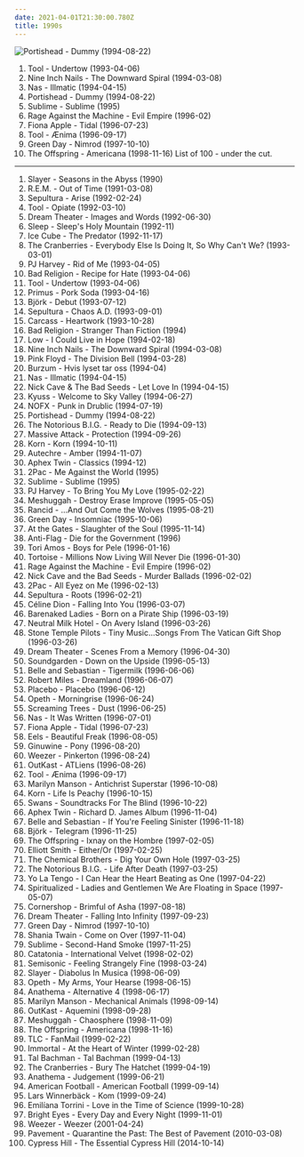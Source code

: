 ```yaml
---
date: 2021-04-01T21:30:00.780Z
title: 1990s
---
```

![Portishead - Dummy (1994-08-22)](http://coverartarchive.org/release/87888070-1b25-4830-aebc-dee490058b74/2550628489-500.jpg "Portishead - Dummy (1994-08-22)")
1. <span title="#progressive_metal #alternative_metal">Tool - Undertow (1993-04-06)</span>
2. <span title="#industrial #industrial_rock">Nine Inch Nails - The Downward Spiral (1994-03-08)</span>
3. <span title="#hip_hop #rap #hip_hop">Nas - Illmatic (1994-04-15)</span>
4. <span title="#trip_hop">Portishead - Dummy (1994-08-22)</span>
5. <span title="#ska #rock">Sublime - Sublime (1995)</span>
6. <span title="#rock #alternative #90_s #1996 #alternative_rock #hard_rock">Rage Against the Machine - Evil Empire (1996-02)</span>
7. <span title="#female_vocalists #alternative #singer_songwriter">Fiona Apple - Tidal (1996-07-23)</span>
8. <span title="#progressive_metal #progressive_rock #metal">Tool - Ænima (1996-09-17)</span>
9. <span title="#punk_rock #pop_punk #punk">Green Day - Nimrod (1997-10-10)</span>
10. <span title="#punk_rock #punk">The Offspring - Americana (1998-11-16)</span>
List of 100 - under the cut.
<!-- more -->
-----
1. <span title="#thrash_metal">Slayer - Seasons in the Abyss (1990)</span>
2. <span title="#1991 #90_s #alternative_rock #rock">R.E.M. - Out of Time (1991-03-08)</span>
3. <span title="#thrash_metal">Sepultura - Arise (1992-02-24)</span>
4. <span title="#progressive_metal #alternative_metal #progressive_rock #1992 #rock">Tool - Opiate (1992-03-10)</span>
5. <span title="#progressive_metal">Dream Theater - Images and Words (1992-06-30)</span>
6. <span title="#stoner_metal #doom_metal #stoner_rock">Sleep - Sleep's Holy Mountain (1992-11)</span>
7. <span title="#gangsta_rap #rap">Ice Cube - The Predator (1992-11-17)</span>
8. <span title="#90_s #rock">The Cranberries - Everybody Else Is Doing It, So Why Can't We? (1993-03-01)</span>
9. <span title="#1993 #alternative">PJ Harvey - Rid of Me (1993-04-05)</span>
10. <span title="#punk_rock">Bad Religion - Recipe for Hate (1993-04-06)</span>
11. <span title="#progressive_metal #alternative_metal">Tool - Undertow (1993-04-06)</span>
12. <span title="#alternative_metal #alternative_rock #funk_metal">Primus - Pork Soda (1993-04-16)</span>
13. <span title="#electronic #alternative #1993">Björk - Debut (1993-07-12)</span>
14. <span title="#thrash_metal #groove_metal">Sepultura - Chaos A.D. (1993-09-01)</span>
15. <span title="#melodic_death_metal #death_metal">Carcass - Heartwork (1993-10-28)</span>
16. <span title="#punk_rock #punk">Bad Religion - Stranger Than Fiction (1994)</span>
17. <span title="#slowcore #1994">Low - I Could Live in Hope (1994-02-18)</span>
18. <span title="#industrial #industrial_rock">Nine Inch Nails - The Downward Spiral (1994-03-08)</span>
19. <span title="#progressive_rock">Pink Floyd - The Division Bell (1994-03-28)</span>
20. <span title="#black_metal #ambient_black_metal">Burzum - Hvis lyset tar oss (1994-04)</span>
21. <span title="#hip_hop #rap #hip_hop">Nas - Illmatic (1994-04-15)</span>
22. <span title="#1994 #alternative_rock">Nick Cave & The Bad Seeds - Let Love In (1994-04-15)</span>
23. <span title="#stoner_rock">Kyuss - Welcome to Sky Valley (1994-06-27)</span>
24. <span title="#punk #punk_rock #skate_punk">NOFX - Punk in Drublic (1994-07-19)</span>
25. <span title="#trip_hop">Portishead - Dummy (1994-08-22)</span>
26. <span title="#1994 #rap">The Notorious B.I.G. - Ready to Die (1994-09-13)</span>
27. <span title="#trip_hop">Massive Attack - Protection (1994-09-26)</span>
28. <span title="#nu_metal">Korn - Korn (1994-10-11)</span>
29. <span title="#idm #ambient #electronic">Autechre - Amber (1994-11-07)</span>
30. <span title="#idm #electronic #techno">Aphex Twin - Classics (1994-12)</span>
31. <span title="#2_pac #rap #gangsta_rap">2Pac - Me Against the World (1995)</span>
32. <span title="#ska #rock">Sublime - Sublime (1995)</span>
33. <span title="#90_s #alternative #female_vocalists #1995">PJ Harvey - To Bring You My Love (1995-02-22)</span>
34. <span title="#progressive_metal #math_metal #death_metal">Meshuggah - Destroy Erase Improve (1995-05-05)</span>
35. <span title="#punk #punk_rock #ska_punk">Rancid - ...And Out Come the Wolves (1995-08-21)</span>
36. <span title="#punk_rock #punk">Green Day - Insomniac (1995-10-06)</span>
37. <span title="#melodic_death_metal">At the Gates - Slaughter of the Soul (1995-11-14)</span>
38. <span title="#punk #punk_rock">Anti-Flag - Die for the Government (1996)</span>
39. <span title="#alternative #piano #female_vocalists #singer_songwriter #90_s #1996">Tori Amos - Boys for Pele (1996-01-16)</span>
40. <span title="#post_rock">Tortoise - Millions Now Living Will Never Die (1996-01-30)</span>
41. <span title="#rock #alternative #90_s #1996 #alternative_rock #hard_rock">Rage Against the Machine - Evil Empire (1996-02)</span>
42. <span title="#1996 #90_s">Nick Cave and the Bad Seeds - Murder Ballads (1996-02-02)</span>
43. <span title="#gangsta_rap #hip_hop #2_pac #rap #west_coast">2Pac - All Eyez on Me (1996-02-13)</span>
44. <span title="#thrash_metal #groove_metal #metal">Sepultura - Roots (1996-02-21)</span>
45. <span title="#celine_dion #pop">Céline Dion - Falling Into You (1996-03-07)</span>
46. <span title="#1996 #1990_s">Barenaked Ladies - Born on a Pirate Ship (1996-03-19)</span>
47. <span title="#indie #indie_rock #1996 #lo_fi">Neutral Milk Hotel - On Avery Island (1996-03-26)</span>
48. <span title="#rock">Stone Temple Pilots - Tiny Music...Songs From The Vatican Gift Shop (1996-03-26)</span>
49. <span title="#progressive_metal">Dream Theater - Scenes From a Memory (1996-04-30)</span>
50. <span title="#grunge #alternative_rock">Soundgarden - Down on the Upside (1996-05-13)</span>
51. <span title="#indie #1996 #indie_pop">Belle and Sebastian - Tigermilk (1996-06-06)</span>
52. <span title="#trance #dream #robert_miles #chillout #dance">Robert Miles - Dreamland (1996-06-07)</span>
53. <span title="#alternative_rock #alternative #rock">Placebo - Placebo (1996-06-12)</span>
54. <span title="#progressive_death_metal #progressive_metal">Opeth - Morningrise (1996-06-24)</span>
55. <span title="#grunge #1996">Screaming Trees - Dust (1996-06-25)</span>
56. <span title="#rap #hip_hop #hip_hop #east_coast_rap #nas">Nas - It Was Written (1996-07-01)</span>
57. <span title="#female_vocalists #alternative #singer_songwriter">Fiona Apple - Tidal (1996-07-23)</span>
58. <span title="#1996 #alternative #rock #alternative_rock #indie_rock #90_s">Eels - Beautiful Freak (1996-08-05)</span>
59. <span title="#hip_hop #90_s #smooth #1990_s #ponyrape #the_shit #late_90_s #pony">Ginuwine - Pony (1996-08-20)</span>
60. <span title="#alternative_rock #1996 #90_s">Weezer - Pinkerton (1996-08-24)</span>
61. <span title="#hip_hop">OutKast - ATLiens (1996-08-26)</span>
62. <span title="#progressive_metal #progressive_rock #metal">Tool - Ænima (1996-09-17)</span>
63. <span title="#industrial_metal #industrial #metal">Marilyn Manson - Antichrist Superstar (1996-10-08)</span>
64. <span title="#nu_metal #1996">Korn - Life Is Peachy (1996-10-15)</span>
65. <span title="#post_rock #experimental #1996">Swans - Soundtracks For The Blind (1996-10-22)</span>
66. <span title="#idm #electronic">Aphex Twin - Richard D. James Album (1996-11-04)</span>
67. <span title="#indie_pop #1996 #indie">Belle and Sebastian - If You're Feeling Sinister (1996-11-18)</span>
68. <span title="#electronic #remix #90_s">Björk - Telegram (1996-11-25)</span>
69. <span title="#punk_rock">The Offspring - Ixnay on the Hombre (1997-02-05)</span>
70. <span title="#singer_songwriter #1997">Elliott Smith - Either/Or (1997-02-25)</span>
71. <span title="#electronic #big_beat">The Chemical Brothers - Dig Your Own Hole (1997-03-25)</span>
72. <span title="#rap">The Notorious B.I.G. - Life After Death (1997-03-25)</span>
73. <span title="#1997 #indie_rock">Yo La Tengo - I Can Hear the Heart Beating as One (1997-04-22)</span>
74. <span title="#1997 #space_rock">Spiritualized - Ladies and Gentlemen We Are Floating in Space (1997-05-07)</span>
75. <span title="#electronica #indie_rock #raga_rock">Cornershop - Brimful of Asha (1997-08-18)</span>
76. <span title="#progressive_metal #progressive_rock">Dream Theater - Falling Into Infinity (1997-09-23)</span>
77. <span title="#punk_rock #pop_punk #punk">Green Day - Nimrod (1997-10-10)</span>
78. <span title="#shania_twain #country">Shania Twain - Come on Over (1997-11-04)</span>
79. <span title="#1997 #ska_punk #ska_punk #sublime #1990_s #smoke #second_hand #us_american #compilation_album #djtopp #its_all_chill #k_1_r_7_m #second_hand_smoke #mca_inc #passive_smoking">Sublime - Second-Hand Smoke (1997-11-25)</span>
80. <span title="#1998">Catatonia - International Velvet (1998-02-02)</span>
81. <span title="#1998 #rock #alternative_rock #90_s">Semisonic - Feeling Strangely Fine (1998-03-24)</span>
82. <span title="#thrash_metal">Slayer - Diabolus In Musica (1998-06-09)</span>
83. <span title="#progressive_death_metal #progressive_metal">Opeth - My Arms, Your Hearse (1998-06-15)</span>
84. <span title="#doom_metal #progressive_rock #progressive_metal">Anathema - Alternative 4 (1998-06-17)</span>
85. <span title="#industrial_rock #industrial_metal #industrial #glam_rock #metal">Marilyn Manson - Mechanical Animals (1998-09-14)</span>
86. <span title="#hip_hop">OutKast - Aquemini (1998-09-28)</span>
87. <span title="#progressive_metal #math_metal #death_metal #1998">Meshuggah - Chaosphere (1998-11-09)</span>
88. <span title="#punk_rock #punk">The Offspring - Americana (1998-11-16)</span>
89. <span title="#rnb #90_s">TLC - FanMail (1999-02-22)</span>
90. <span title="#black_metal">Immortal - At the Heart of Winter (1999-02-28)</span>
91. <span title="#rock">Tal Bachman - Tal Bachman (1999-04-13)</span>
92. <span title="#rock #alternative #90_s">The Cranberries - Bury The Hatchet (1999-04-19)</span>
93. <span title="#progressive_rock #doom_metal">Anathema - Judgement (1999-06-21)</span>
94. <span title="#indie_rock #emo">American Football - American Football (1999-09-14)</span>
95. <span title="#1999 #rock #swedish #singer_songwriter #svenskt #quiet #favorit #1990_s #my_cds #blandband #singer_songeriter">Lars Winnerbäck - Kom (1999-09-24)</span>
96. <span title="#1999">Emilíana Torrini - Love in the Time of Science (1999-10-28)</span>
97. <span title="#1999 #indie">Bright Eyes - Every Day and Every Night (1999-11-01)</span>
98. <span title="#rock #alternative_rock #weezer #alternative #90_s">Weezer - Weezer (2001-04-24)</span>
99. <span title="#2010">Pavement - Quarantine the Past: The Best of Pavement (2010-03-08)</span>
100. <span title="#hip_hop #rap #west_coast #1990_s #bad_albums #horrible_albums">Cypress Hill - The Essential Cypress Hill (2014-10-14)</span>
